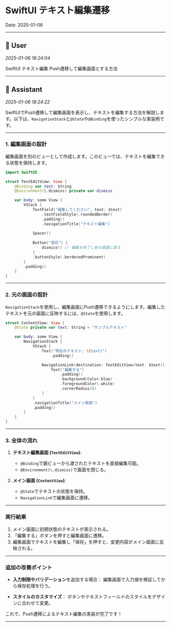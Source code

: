 # SwiftUI テキスト編集遷移

Date: 2025-01-06

---

## 👤 User
*2025-01-06 18:24:04*

SwiftUI テキスト編集 Push遷移して編集画面とする方法

---

## 🤖 Assistant
*2025-01-06 18:24:22*

SwiftUIでPush遷移して編集画面を表示し、テキストを編集する方法を解説します。以下は、`NavigationStack`と`@State`や`@Binding`を使ったシンプルな実装例です。

---

### 1. 編集画面の設計

編集画面を別のビューとして作成します。このビューでは、テキストを編集できる状態を保持します。

```swift
import SwiftUI

struct TextEditView: View {
    @Binding var text: String
    @Environment(\.dismiss) private var dismiss

    var body: some View {
        VStack {
            TextField("編集してください", text: $text)
                .textFieldStyle(.roundedBorder)
                .padding()
                .navigationTitle("テキスト編集")
            
            Spacer()
            
            Button("保存") {
                dismiss() // 編集を終了し前の画面に戻る
            }
            .buttonStyle(.borderedProminent)
        }
        .padding()
    }
}
```

---

### 2. 元の画面の設計

`NavigationStack`を使用し、編集画面にPush遷移できるようにします。編集したテキストを元の画面に反映するには、`@State`を使用します。

```swift
struct ContentView: View {
    @State private var text: String = "サンプルテキスト"

    var body: some View {
        NavigationStack {
            VStack {
                Text("現在のテキスト: \(text)")
                    .padding()

                NavigationLink(destination: TextEditView(text: $text)) {
                    Text("編集する")
                        .padding()
                        .background(Color.blue)
                        .foregroundColor(.white)
                        .cornerRadius(8)
                }
            }
            .navigationTitle("メイン画面")
            .padding()
        }
    }
}
```

---

### 3. 全体の流れ

1. **テキスト編集画面 (`TextEditView`)**:
   - `@Binding`で親ビューから渡されたテキストを直接編集可能。
   - `@Environment(\.dismiss)`で画面を閉じる。

2. **メイン画面 (`ContentView`)**:
   - `@State`でテキストの状態を保持。
   - `NavigationLink`で編集画面に遷移。

---

### 実行結果

1. メイン画面に初期状態のテキストが表示される。
2. 「編集する」ボタンを押すと編集画面に遷移。
3. 編集画面でテキストを編集し「保存」を押すと、変更内容がメイン画面に反映される。

---

### 追加の改善ポイント

- **入力制限やバリデーション**を追加する場合：
  編集画面で入力値を検証してから保存処理を行う。
  
- **スタイルのカスタマイズ**：
  ボタンやテキストフィールドのスタイルをデザインに合わせて変更。

これで、Push遷移によるテキスト編集の実装が完了です！

---

